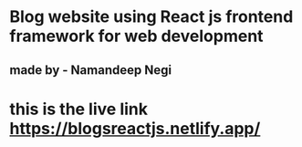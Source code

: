 # Blog website using React js frontend framework for web development

## made by - Namandeep Negi

# this is the live link https://blogsreactjs.netlify.app/
